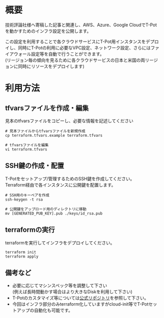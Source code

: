 # 概要

技術評論社様へ寄稿した記事と関連し、AWS、Azure、Google CloudでT-Potを動かすためのインフラ設定を公開します。

この設定を利用することで各クラウドサービスにT-Pot用インスタンスをデプロイし、同時にT-Potの利用に必要なVPC設定、ネットワーク設定、さらにはファイアウォール設定等を自動で行うことができます。  
(リージョン毎の傾向を見るために各クラウドサービスの日本と米国の両リージョンに同時にリソースをデプロイします)

# 利用方法

## tfvarsファイルを作成・編集

見本のtfvarsファイルをコピーし、必要な情報を記述してください

```shell
# 見本ファイルからtfvarsファイルを新規作成
cp terraform.tfvars.example terraform.tfvars

# tfvarsファイルを編集
vi terraform.tfvars
```

## SSH鍵の作成・配置

T-Potをセットアップ/管理するためのSSH鍵を作成してください。  
Terraform経由で各インスタンスに公開鍵を配置します。

```shell
# SSH用のキーペアを作成
ssh-keygen -t rsa

# 公開鍵をアップロード用のディレクトリに移動
mv [GENERATED_PUB_KEY].pub ./keys/id_rsa.pub
```

## terraformの実行

terraformを実行してインフラをデプロイしてください。

```shell
terraform init
terraform apply
```

## 備考など

- 必要に応じてマシンスペック等を調整して下さい  
  (例えば長時間動かす場合はより大きなDiskを利用して下さい)
- T-Potのカスタマイズ等については[公式リポジトリ](https://github.com/telekom-security/tpotce)を参照して下さい。
- 今回はインフラ部分のみterraform化していますがcloud-init等でT-Potセットアップの自動化も可能です。
